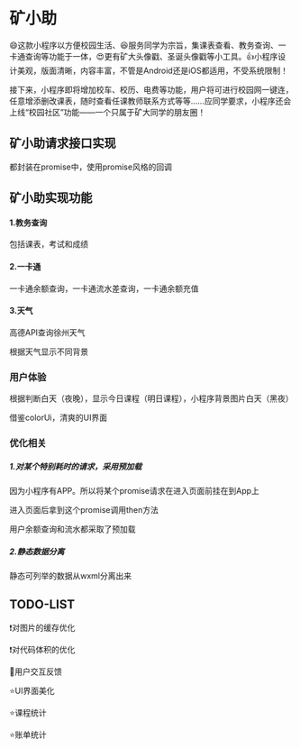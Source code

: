 # 矿小助

:smile:这款小程序以方便校园生活、:laughing:服务同学为宗旨，集课表查看、教务查询、一卡通查询等功能于一体，:heart_eyes:更有矿大头像戳、圣诞头像戳等小工具。:+1:小程序设计美观，版面清晰，内容丰富，不管是Android还是iOS都适用，不受系统限制！



接下来，小程序即将增加校车、校历、电费等功能，用户将可进行校园网一键连，任意增添删改课表，随时查看任课教师联系方式等等……应同学要求，小程序还会上线“校园社区”功能——一个只属于矿大同学的朋友圈！

## 矿小助请求接口实现

都封装在promise中，使用promise风格的回调

## 矿小助实现功能

#### 1.教务查询

包括课表，考试和成绩

#### 2.一卡通

一卡通余额查询，一卡通流水差查询，一卡通余额充值

#### 3.天气

高德API查询徐州天气

根据天气显示不同背景

### 用户体验

根据判断白天（夜晚），显示今日课程（明日课程），小程序背景图片白天（黑夜）

借鉴colorUi，清爽的UI界面

### 优化相关

##### 1.对某个特别耗时的请求，采用预加载

因为小程序有APP。所以将某个promise请求在进入页面前挂在到App上

进入页面后拿到这个promise调用then方法

用户余额查询和流水都采取了预加载

##### 2.静态数据分离

静态可列举的数据从wxml分离出来

## TODO-LIST

:exclamation:对图片的缓存优化

:exclamation:对代码体积的优化

:nail_care:用户交互反馈

:star:UI界面美化

:star:课程统计

:star:账单统计



